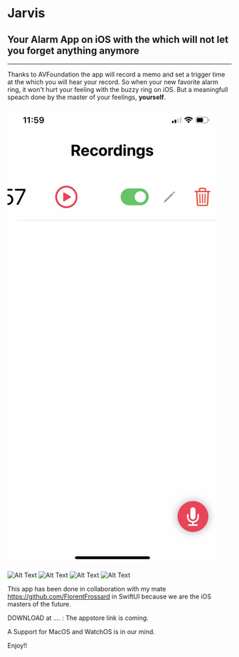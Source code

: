# Jarvis

## Your Alarm App on iOS with the which will not let you forget anything anymore

---

Thanks to AVFoundation the app will record a memo and set a trigger time at the which you will hear your record. 
So when your new favorite alarm ring, it won't hurt your feeling with the buzzy ring on iOS. 
But a meaningfull speach done by the master of your feelings, **yourself**.

![Alt text](https://github.com/lucchettan/Jarvis/blob/master/editFeature.jpg?raw=true "Optional Title")

![Alt Text]("homeWhileRecording.PNG")
![Alt Text]("selectTime.PNG")
![Alt Text]("homeNotEmpty/2.PNG")
![Alt Text]("https://github.com/lucchettan/Jarvis/blob/master/editFeature.PNG")


This app has been done in collaboration with my mate https://github.com/FlorentFrossard in SwiftUI because we are the iOS masters of the future.

DOWNLOAD at .... : The appstore link is coming.


A Support for MacOS and WatchOS is in our mind. 

Enjoy!! 
